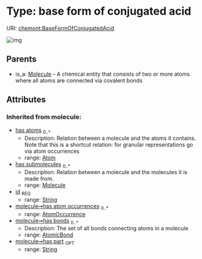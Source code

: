 
# Type: base form of conjugated acid




URI: [chemont:BaseFormOfConjugatedAcid](https://w3id.org/chemont/BaseFormOfConjugatedAcid)


![img](http://yuml.me/diagram/nofunky;dir:TB/class/[Molecule],[Molecule]^-[BaseFormOfConjugatedAcid&#124;has_part(i):string%20%3F;id(i):string],[AtomicBond],[AtomOccurrence],[Atom])

## Parents

 *  is_a: [Molecule](Molecule.md) - A chemical entity that consists of two or more atoms where all atoms are connected via covalent bonds

## Attributes


### Inherited from molecule:

 * [has atoms](has_atoms.md)  <sub>0..*</sub>
    * Description: Relation between a molecule and the atoms it contains. Note that this is a shortcut relation: for granular representations go via atom occurrences
    * range: [Atom](Atom.md)
 * [has submolecules](has_submolecules.md)  <sub>0..*</sub>
    * Description: Relation between a molecule and the molecules it is made from.
    * range: [Molecule](Molecule.md)
 * [id](id.md)  <sub>REQ</sub>
    * range: [String](types/String.md)
 * [molecule➞has atom occurrences](molecule_has_atom_occurrences.md)  <sub>0..*</sub>
    * range: [AtomOccurrence](AtomOccurrence.md)
 * [molecule➞has bonds](molecule_has_bonds.md)  <sub>0..*</sub>
    * Description: The set of all bonds connecting atoms in a molecule
    * range: [AtomicBond](AtomicBond.md)
 * [molecule➞has part](molecule_has_part.md)  <sub>OPT</sub>
    * range: [String](types/String.md)

